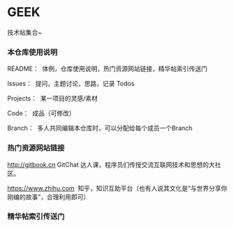 # GEEK
技术帖集合~

### 本仓库使用说明

README：  体例，仓库使用说明，热门资源网站链接，精华帖索引传送门

Issues：  提问，主题讨论，思路，记录 Todos

Projects：  某一项目的灵感/素材

Code：  成品（可修改）

Branch：  多人共同编辑本仓库时，可以分配给每个成员一个Branch


### 热门资源网站链接

http://gitbook.cn  GitChat 达人课，程序员们传授交流互联网技术和思想的大社区。

https://www.zhihu.com  知乎，知识互助平台（也有人说其文化是“与世界分享你刚编的故事”，合理利用即可）


### 精华帖索引传送门
